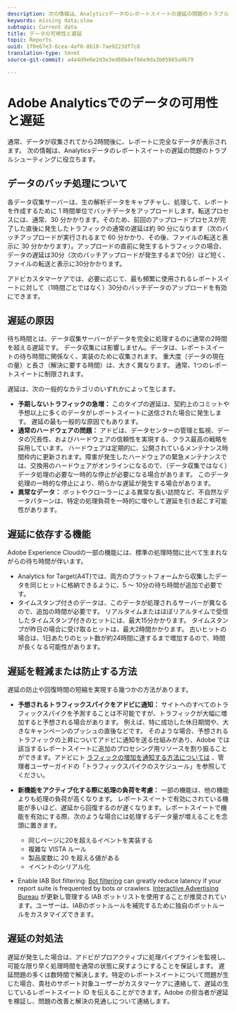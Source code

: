 ```yaml
---
description: 次の情報は、Analyticsデータのレポートスイートの遅延の問題のトラブルシューティングに役立ちます。
keywords: missing data;slow
subtopic: Current data
title: データの可用性と遅延
topic: Reports
uuid: 1f0e67e3-6cea-4af8-8b18-7ae9223df7c8
translation-type: tm+mt
source-git-commit: a4a4d9e6e2d3e3ed88b4ef66e9da3b05865a9b79

---
```



# Adobe Analyticsでのデータの可用性と遅延

通常、データが収集されてから2時間後に、レポートに完全なデータが表示されます。 次の情報は、Analyticsデータのレポートスイートの遅延の問題のトラブルシューティングに役立ちます。

## データのバッチ処理について

各データ収集サーバーは、生の解析データをキャプチャし、処理して、レポートを作成するために 1 時間単位でバッチデータをアップロードします。転送プロセスには、通常、30 分かかります。そのため、前回のアップロードプロセスが完了した直後に発生したトラフィックの通常の遅延は約 90 分になります（次のバッチアップロードが実行されるまで 60 分かかり、その後、ファイルの転送と表示に 30 分かかります）。アップロードの直前に発生するトラフィックの場合、データの遅延は30分（次のバッチアップロードが発生するまで0分）ほど短く、ファイルの転送と表示に30分かかります。

アドビカスタマーケアでは、必要に応じて、最も頻繁に使用されるレポートスイートに対して（1時間ごとではなく）30分のバッチデータのアップロードを有効にできます。

## 遅延の原因

待ち時間とは、データ収集サーバーがデータを完全に処理するのに通常の2時間を超える遅延です。 データ収集には影響しません。データは、レポートスイートの待ち時間に関係なく、実装のために収集されます。 重大度（データの現在の量）と長さ（解決に要する時間）は、大きく異なります。 通常、1つのレポートスイートに制限されます。

遅延は、次の一般的なカテゴリのいずれかによって生じます。

* **予期しないトラフィックの急増：** このタイプの遅延は、契約上のコミットや予想以上に多くのデータがレポートスイートに送信された場合に発生します。 遅延の最も一般的な原因でもあります。
* **通常のハードウェアの問題：** アドビは、データセンターの管理と監視、データの冗長性、およびハードウェアの信頼性を実現する、クラス最高の戦略を採用しています。 ハードウェアは定期的に、公開されているメンテナンス時間枠内に更新されます。障害が発生したハードウェアの緊急メンテナンスでは、交換用のハードウェアがオンラインになるので、（データ収集ではなく）データ処理の必要な一時的な停止が必要になる場合があります。 このデータ処理の一時的な停止により、明らかな遅延が発生する場合があります。
* **異常なデータ：** ボットやクローラーによる異常な長い訪問など、不自然なデータパターンは、特定の処理負荷を一時的に増やして遅延を引き起こす可能性があります。

## 遅延に依存する機能

Adobe Experience Cloudの一部の機能には、標準の処理時間に比べて生まれながらの待ち時間が伴います。

* Analytics for Target(A4T)では、両方のプラットフォームから収集したデータを同じヒットに格納できるように、5 ～ 10分の待ち時間が追加で必要です。
* タイムスタンプ付きのデータは、このデータが処理されるサーバーが異なるので、追加の時間が必要です。 リアルタイムまたはほぼリアルタイムで受信したタイムスタンプ付きのヒットには、最大15分かかります。 タイムスタンプが昨日の場合に受け取るヒットは、最大2時間かかります。 古いヒットの場合は、1日あたりのヒット数が約24時間に達するまで増加するので、時間が長くなる可能性があります。

## 遅延を軽減または防止する方法

遅延の防止や回復時間の短縮を実現する幾つかの方法があります。

* **予想されるトラフィックスパイクをアドビに通知：** サイトへのすべてのトラフィックスパイクを予測することは不可能ですが、トラフィックが大幅に増加すると予想される場合があります。 例えば、特に成功した休日期間や、大きなキャンペーンのプッシュの直後などです。 そのような場合、予想されるトラフィックの上昇についてアドビに通知を送る仕組みがあり、Adobe では該当するレポートスイートに追加のプロセシング用リソースを割り振ることができます。アドビにト [ラフィックの増加を通知する方法については](/help/admin/c-traffic-management/t-traffic-schedule-spike.md) 、管理者ユーザーガイドの「トラフィックスパイクのスケジュール」を参照してください。
* **新機能をアクティブ化する際に処理の負荷を考慮：** 一部の機能は、他の機能よりも処理の負荷が高くなります。 レポートスイートで有効にされている機能が多いほど、遅延から回復するのが遅くなります。レポートスイートで機能を有効にする際、次のような場合には処理するデータ量が増えることを念頭に置きます。

   * 同じページに20を超えるイベントを実装する
   * 複雑な VISTA ルール
   * 製品変数に 20 を超える値がある
   * イベントのシリアル化

* Enable IAB Bot filtering: [Bot filtering](/help/admin/admin/bot-removal/bot-removal.md) can greatly reduce latency if your report suite is frequented by bots or crawlers. [Interactive Advertising Bureau](https://www.iab.net/about_the_iab) が更新し管理する IAB ボットリストを使用することが推奨されています。ユーザーは、IABのボットルールを補完するために独自のボットルールをカスタマイズできます。

## 遅延の対処法

遅延が発生した場合は、アドビがプロアクティブに処理パイプラインを監視し、可能な限り早く処理時間を通常の状態に戻すようにすることを保証します。 遅延問題の多くは数時間で解決します。特定のレポートスイートについて問題が生じた場合、貴社のサポート対象ユーザーがカスタマーケアに連絡して、遅延の生じているレポートスイート ID を伝えることができます。Adobe の担当者が遅延を検証し、問題の改善と解決の見通しについて連絡します。
